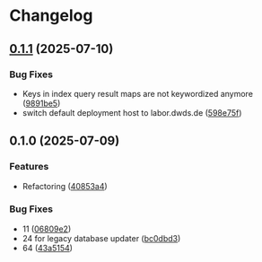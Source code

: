 # Changelog

## [0.1.1](https://github.com/zentrum-lexikographie/lex/compare/v0.1.0...v0.1.1) (2025-07-10)


### Bug Fixes

* Keys in index query result maps are not keywordized anymore ([9891be5](https://github.com/zentrum-lexikographie/lex/commit/9891be5a84e95c00489dbac06b82795f176df4ba))
* switch default deployment host to labor.dwds.de ([598e75f](https://github.com/zentrum-lexikographie/lex/commit/598e75f7f78d585d3f0a6788a918a428292a424b))

## 0.1.0 (2025-07-09)


### Features

* Refactoring ([40853a4](https://github.com/zentrum-lexikographie/lex/commit/40853a4eafac5d2d72a190b5254044f02400cf56))


### Bug Fixes

* 11 ([06809e2](https://github.com/zentrum-lexikographie/lex/commit/06809e2e3ce45f637a40365f53eb79f390abb6f7))
* 24 for legacy database updater ([bc0dbd3](https://github.com/zentrum-lexikographie/lex/commit/bc0dbd35fb73c7ea288198416043b2bcda9721c1))
* 64 ([43a5154](https://github.com/zentrum-lexikographie/lex/commit/43a51541ea3b69e786db6e46c79baf691f98b481))
